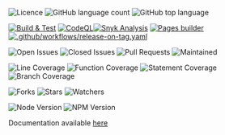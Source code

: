 
![Licence](https://img.shields.io/github/license/decaf-ts/transactional-decorators.svg?style=plastic)
![GitHub language count](https://img.shields.io/github/languages/count/decaf-ts/transactional-decorators?style=plastic)
![GitHub top language](https://img.shields.io/github/languages/top/decaf-ts/transactional-decorators?style=plastic)

[![Build & Test](https://github.com/decaf-ts/transactional-decorators/actions/workflows/nodejs-build-prod.yaml/badge.svg)](https://github.com/decaf-ts/transactional-decorators/actions/workflows/nodejs-build-prod.yaml)
[![CodeQL](https://github.com/decaf-ts/transactional-decorators/actions/workflows/codeql-analysis.yml/badge.svg)](https://github.com/decaf-ts/transactional-decorators/actions/workflows/codeql-analysis.yml)[![Snyk Analysis](https://github.com/decaf-ts/transactional-decorators/actions/workflows/snyk-analysis.yaml/badge.svg)](https://github.com/decaf-ts/transactional-decorators/actions/workflows/snyk-analysis.yaml)
[![Pages builder](https://github.com/decaf-ts/transactional-decorators/actions/workflows/pages.yaml/badge.svg)](https://github.com/decaf-ts/transactional-decorators/actions/workflows/pages.yaml)
[![.github/workflows/release-on-tag.yaml](https://github.com/decaf-ts/transactional-decorators/actions/workflows/release-on-tag.yaml/badge.svg?event=release)](https://github.com/decaf-ts/transactional-decorators/actions/workflows/release-on-tag.yaml)

![Open Issues](https://img.shields.io/github/issues/decaf-ts/transactional-decorators.svg)
![Closed Issues](https://img.shields.io/github/issues-closed/decaf-ts/transactional-decorators.svg)
![Pull Requests](https://img.shields.io/github/issues-pr-closed/decaf-ts/transactional-decorators.svg)
![Maintained](https://img.shields.io/badge/Maintained%3F-yes-green.svg)

![Line Coverage](workdocs/reports/coverage/badge-lines.svg)
![Function Coverage](workdocs/reports/coverage/badge-functions.svg)
![Statement Coverage](workdocs/reports/coverage/badge-statements.svg)
![Branch Coverage](workdocs/reports/coverage/badge-branches.svg)


![Forks](https://img.shields.io/github/forks/decaf-ts/transactional-decorators.svg)
![Stars](https://img.shields.io/github/stars/decaf-ts/transactional-decorators.svg)
![Watchers](https://img.shields.io/github/watchers/decaf-ts/transactional-decorators.svg)

![Node Version](https://img.shields.io/badge/dynamic/json.svg?url=https%3A%2F%2Fraw.githubusercontent.com%2Fbadges%2Fshields%2Fmaster%2Fpackage.json&label=Node&query=$.engines.node&colorB=blue)
![NPM Version](https://img.shields.io/badge/dynamic/json.svg?url=https%3A%2F%2Fraw.githubusercontent.com%2Fbadges%2Fshields%2Fmaster%2Fpackage.json&label=NPM&query=$.engines.npm&colorB=purple)

Documentation available [here](https://decaf-ts.github.io/transactional-decorators/)